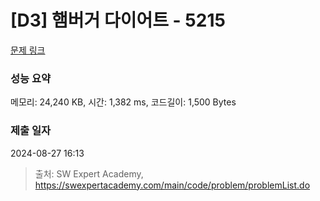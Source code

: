 # [D3] 햄버거 다이어트 - 5215 

[문제 링크](https://swexpertacademy.com/main/code/problem/problemDetail.do?contestProbId=AWT-lPB6dHUDFAVT) 

### 성능 요약

메모리: 24,240 KB, 시간: 1,382 ms, 코드길이: 1,500 Bytes

### 제출 일자

2024-08-27 16:13



> 출처: SW Expert Academy, https://swexpertacademy.com/main/code/problem/problemList.do